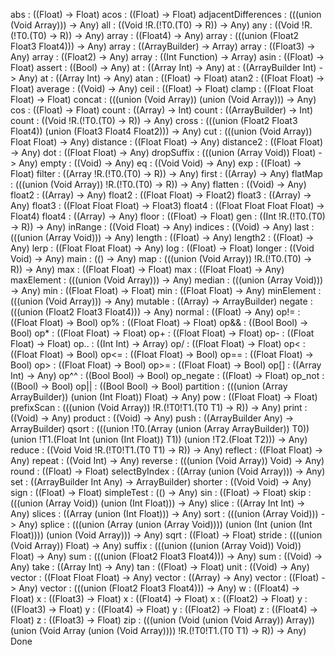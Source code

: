 abs : ((Float) -> Float)
acos : ((Float) -> Float)
adjacentDifferences : (((union (Void Array))) -> Any)
all : ((Void !R.(!T0.(T0) -> R)) -> Any)
any : ((Void !R.(!T0.(T0) -> R)) -> Any)
array : ((Float4) -> Any)
array : (((union (Float2 Float3 Float4))) -> Any)
array : ((ArrayBuilder) -> Array)
array : ((Float3) -> Any)
array : ((Float2) -> Any)
array : ((Int Function) -> Array)
asin : ((Float) -> Float)
assert : ((Bool) -> Any)
at : ((Array Int) -> Any)
at : ((ArrayBuilder Int) -> Any)
at : ((Array Int) -> Any)
atan : ((Float) -> Float)
atan2 : ((Float Float) -> Float)
average : ((Void) -> Any)
ceil : ((Float) -> Float)
clamp : ((Float Float Float) -> Float)
concat : (((union (Void Array)) (union (Void Array))) -> Any)
cos : ((Float) -> Float)
count : ((Array) -> Int)
count : ((ArrayBuilder) -> Int)
count : ((Void !R.(!T0.(T0) -> R)) -> Any)
cross : (((union (Float2 Float3 Float4)) (union (Float3 Float4 Float2))) -> Any)
cut : (((union (Void Array)) Float Float) -> Any)
distance : ((Float Float) -> Any)
distance2 : ((Float Float) -> Any)
dot : ((Float Float) -> Any)
dropSuffix : (((union (Array Void)) Float) -> Any)
empty : ((Void) -> Any)
eq : ((Void Void) -> Any)
exp : ((Float) -> Float)
filter : ((Array !R.(!T0.(T0) -> R)) -> Any)
first : ((Array) -> Any)
flatMap : (((union (Void Array)) !R.(!T0.(T0) -> R)) -> Any)
flatten : ((Void) -> Any)
float2 : ((Array) -> Any)
float2 : ((Float Float) -> Float2)
float3 : ((Array) -> Any)
float3 : ((Float Float Float) -> Float3)
float4 : ((Float Float Float Float) -> Float4)
float4 : ((Array) -> Any)
floor : ((Float) -> Float)
gen : ((Int !R.(!T0.(T0) -> R)) -> Any)
inRange : ((Void Float) -> Any)
indices : ((Void) -> Any)
last : (((union (Array Void))) -> Any)
length : ((Float) -> Any)
length2 : ((Float) -> Any)
lerp : ((Float Float Float) -> Any)
log : ((Float) -> Float)
longer : ((Void Void) -> Any)
main : (() -> Any)
map : (((union (Void Array)) !R.(!T0.(T0) -> R)) -> Any)
max : ((Float Float) -> Float)
max : ((Float Float) -> Any)
maxElement : (((union (Void Array))) -> Any)
median : (((union (Array Void))) -> Any)
min : ((Float Float) -> Float)
min : ((Float Float) -> Any)
minElement : (((union (Void Array))) -> Any)
mutable : ((Array) -> ArrayBuilder)
negate : (((union (Float2 Float3 Float4))) -> Any)
normal : ((Float) -> Any)
op!= : ((Float Float) -> Bool)
op% : ((Float Float) -> Float)
op&& : ((Bool Bool) -> Bool)
op* : ((Float Float) -> Float)
op+ : ((Float Float) -> Float)
op- : ((Float Float) -> Float)
op.. : ((Int Int) -> Array)
op/ : ((Float Float) -> Float)
op< : ((Float Float) -> Bool)
op<= : ((Float Float) -> Bool)
op== : ((Float Float) -> Bool)
op> : ((Float Float) -> Bool)
op>= : ((Float Float) -> Bool)
op[] : ((Array Int) -> Any)
op^^ : ((Bool Bool) -> Bool)
op_negate : ((Float) -> Float)
op_not : ((Bool) -> Bool)
op|| : ((Bool Bool) -> Bool)
partition : (((union (Array ArrayBuilder)) (union (Int Float)) Float) -> Any)
pow : ((Float Float) -> Float)
prefixScan : (((union (Void Array)) !R.(!T0!T1.(T0 T1) -> R)) -> Any)
print : ((Void) -> Any)
product : ((Void) -> Any)
push : ((ArrayBuilder Any) -> ArrayBuilder)
qsort : (((union !T0.(Array (union (Array ArrayBuilder)) T0)) (union !T1.(Float Int (union (Int Float)) T1)) (union !T2.(Float T2))) -> Any)
reduce : ((Void Void !R.(!T0!T1.(T0 T1) -> R)) -> Any)
reflect : ((Float Float) -> Any)
repeat : ((Void Int) -> Any)
reverse : (((union (Void Array)) Void) -> Any)
round : ((Float) -> Float)
selectByIndex : ((Array (union (Void Array))) -> Any)
set : ((ArrayBuilder Int Any) -> ArrayBuilder)
shorter : ((Void Void) -> Any)
sign : ((Float) -> Float)
simpleTest : (() -> Any)
sin : ((Float) -> Float)
skip : (((union (Array Void)) (union (Int Float))) -> Any)
slice : ((Array Int Int) -> Any)
slices : ((Array (union (Int Float))) -> Any)
sort : (((union (Array Void))) -> Any)
splice : (((union (Array (union (Array Void)))) (union (Int (union (Int Float)))) (union (Void Array))) -> Any)
sqrt : ((Float) -> Float)
stride : (((union (Void Array)) Float) -> Any)
suffix : (((union ((union (Array Void)) Void)) Float) -> Any)
sum : (((union (Float2 Float3 Float4))) -> Any)
sum : ((Void) -> Any)
take : ((Array Int) -> Any)
tan : ((Float) -> Float)
unit : ((Void) -> Any)
vector : ((Float Float Float) -> Any)
vector : ((Array) -> Any)
vector : ((Float) -> Any)
vector : (((union (Float2 Float3 Float4))) -> Any)
w : ((Float4) -> Float)
x : ((Float3) -> Float)
x : ((Float4) -> Float)
x : ((Float2) -> Float)
y : ((Float3) -> Float)
y : ((Float4) -> Float)
y : ((Float2) -> Float)
z : ((Float4) -> Float)
z : ((Float3) -> Float)
zip : (((union (Void (union (Void Array)) Array)) (union (Void Array (union (Void Array)))) !R.(!T0!T1.(T0 T1) -> R)) -> Any)
Done
